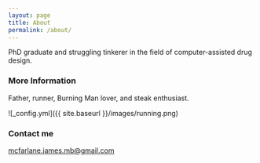 ```yaml
---
layout: page
title: About
permalink: /about/
---
```


PhD graduate and struggling tinkerer in the field of computer-assisted drug design. 

### More Information

Father, runner, Burning Man lover, and steak enthusiast.

![_config.yml]({{ site.baseurl }}/images/running.png)

### Contact me

[mcfarlane.james.mb@gmail.com](mailto:mcfarlane.james.mb@gmail.com)
